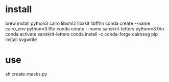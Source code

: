 # install

brew install python3 cairo libxml2 libxslt libffi\n
conda create --name cairo_env python=3.9\n
conda create --name sanskrit-letters python=3.9\n
conda activate sanskrit-letters
conda install -c conda-forge cairosvg
pip install svgwrite

# use

sh create-masks.py

